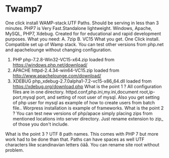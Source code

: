 # Twamp7
One click install WAMP-stack.UTF Paths. Should be serving in less than 3 minutes. 
PHP7 is Very Fast.Standalone lightweight. Windows, Apache, MySQL, PHP7, Xdebug. 
Created for for educational and rapid development purposes.
What you need:
A. 7zip
B. VC15
What you get. One Click install.
Compatible set up of Wamp stack. You can test other versions from php.net and apachelounge
without changing configuration.
1. PHP php-7.2.8-Win32-VC15-x64.zip loaded from https://windows.php.net/download/
2. APACHE httpd-2.4.34-win64-VC15.zip loaded from http://www.apachelounge.com/download/
3. XDEBUG php_xdebug-2.7.0alpha1-7.2-vc15-x86_64.dll loaded from https://xdebug.org/download.php
What is the point 1 ?
All configuration files are in one directory.
httpd.conf,php.ini,my.ini,document root,ip-port,mysql port, and setting of root user of mysql.
Also you get setting of php user for mysql as example of how to create users from batch file..
Worpress installation is example of frameworks. 
What is the point 2 ?
You can test new versions of php/apace simply placing zips from mentioned locations into server directory.
Just rename extension to zip_ of those you don't include.

What is the point 3 ?
UTF 8 path names. This comes with PHP 7 but more work had to be done than that.
Paths can have spaces as well UTF characters like scandinavian letters öäå.
You can rename site root without problem.







